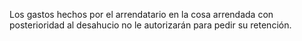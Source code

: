 Los gastos hechos por el arrendatario en la cosa arrendada con posterioridad al desahucio no le autorizarán para pedir su retención.